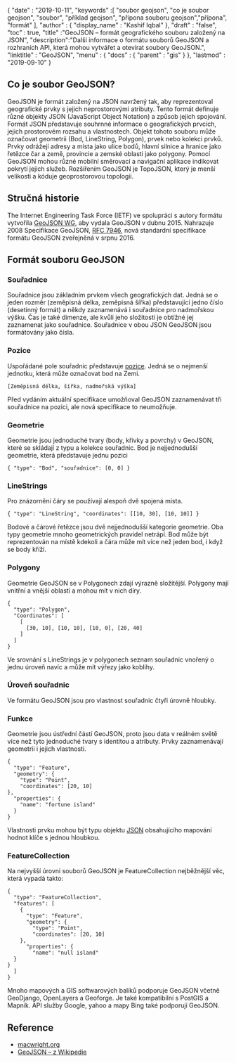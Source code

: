 {
  "date" : "2019-10-11",
  "keywords" :[ "soubor geojson", "co je soubor geojson", "soubor", "příklad geojson", "přípona souboru geojson","přípona", "formát" ],
  "author" : {
    "display_name" : "Kashif Iqbal"
},
  "draft" : "false",
  "toc" : true,
  "title" :"GeoJSON – formát geografického souboru založený na JSON",
  "description":"Další informace o formátu souborů GeoJSON a rozhraních API, která mohou vytvářet a otevírat soubory GeoJSON.",
  "linktitle" : "GeoJSON",
  "menu" : {
    "docs" : {
      "parent" : "gis"
}
},
  "lastmod" : "2019-09-10"
}

## Co je soubor GeoJSON?

GeoJSON je formát založený na JSON navržený tak, aby reprezentoval geografické prvky s jejich neprostorovými atributy. Tento formát definuje různé objekty JSON (JavaScript Object Notation) a způsob jejich spojování. Formát JSON představuje souhrnné informace o geografických prvcích, jejich prostorovém rozsahu a vlastnostech. Objekt tohoto souboru může označovat geometrii (Bod, LineString, Polygon), prvek nebo kolekci prvků. Prvky odrážejí adresy a místa jako ulice bodů, hlavní silnice a hranice jako řetězce čar a země, provincie a zemské oblasti jako polygony. Pomocí GeoJSON mohou různé mobilní směrovací a navigační aplikace indikovat pokrytí jejich služeb. Rozšířením GeoJSON je TopoJSON, který je menší velikosti a kóduje geoprostorovou topologii.

## Stručná historie ##

The Internet Engineering Task Force (IETF) ve spolupráci s autory formátu vytvořila [GeoJSON WG](https://datatracker.ietf.org/wg/geojson/charter/), aby vydala GeoJSON v dubnu 2015. Nahrazuje 2008 Specifikace GeoJSON, [RFC 7946](https://tools.ietf.org/html/rfc7946), nová standardní specifikace formátu GeoJSON zveřejněná v srpnu 2016.

## Formát souboru GeoJSON ##

### Souřadnice ###

Souřadnice jsou základním prvkem všech geografických dat. Jedná se o jeden rozměr (zeměpisná délka, zeměpisná šířka) představující jedno číslo (desetinný formát) a někdy zaznamenává i souřadnice pro nadmořskou výšku. Čas je také dimenze, ale kvůli jeho složitosti je obtížné jej zaznamenat jako souřadnice. Souřadnice v obou JSON GeoJSON jsou formátovány jako čísla.

### Pozice ###

Uspořádané pole souřadnic představuje [pozice](https://geojson.org/geojson-spec.html#positions). Jedná se o nejmenší jednotku, která může označovat bod na Zemi.

`[Zeměpisná délka, šířka, nadmořská výška]`

Před vydáním aktuální specifikace umožňoval GeoJSON zaznamenávat tři souřadnice na pozici, ale nová specifikace to neumožňuje.

### Geometrie ###

Geometrie jsou jednoduché tvary (body, křivky a povrchy) v GeoJSON, které se skládají z typu a kolekce souřadnic. Bod je nejjednodušší geometrie, která představuje jednu pozici

`{ "type": "Bod", "souřadnice": [0, 0] }`

### LineStrings ###

Pro znázornění čáry se používají alespoň dvě spojená místa.

`{ "type": "LineString", "coordinates": [[10, 30], [10, 10]] }`

Bodové a čárové řetězce jsou dvě nejjednodušší kategorie geometrie. Oba typy geometrie mnoho geometrických pravidel netrápí. Bod může být reprezentován na místě kdekoli a čára může mít více než jeden bod, i když se body kříží.

### Polygony ###

Geometrie GeoJSON se v Polygonech zdají výrazně složitější. Polygony mají vnitřní a vnější oblasti a mohou mít v nich díry.

```
{
  "type": "Polygon",
  "Coordinates": [
    [
      [30, 10], [10, 10], [10, 0], [20, 40]
    ]
  ]
}
```

Ve srovnání s LineStrings je v polygonech seznam souřadnic vnořený o jednu úroveň navíc a může mít výřezy jako koblihy.

### Úroveň souřadnic ###

Ve formátu GeoJSON jsou pro vlastnost souřadnic čtyři úrovně hloubky.

### Funkce ###

Geometrie jsou ústřední částí GeoJSON, proto jsou data v reálném světě více než tyto jednoduché tvary s identitou a atributy. Prvky zaznamenávají geometrii i jejich vlastnosti.

```
{
  "type": "Feature",
  "geometry": {
    "type": "Point",
    "coordinates": [20, 10]
},
  "properties": {
    "name": "fortune island"
  }
}

```

Vlastnosti prvku mohou být typu objektu [JSON](http://json.org/) obsahujícího mapování hodnot klíče s jednou hloubkou.

### FeatureCollection ###

Na nejvyšší úrovni souborů GeoJSON je FeatureCollection nejběžnější věc, která vypadá takto:

```
{
  "type": "FeatureCollection",
  "features": [
    {
      "type": "Feature",
      "geometry": {
        "type": "Point",
        "coordinates": [20, 10]
    },
      "properties": {
        "name": "null island"
  }
}
  ]
}
```

Mnoho mapových a GIS softwarových balíků podporuje GeoJSON včetně GeoDjango, OpenLayers a Geoforge. Je také kompatibilní s PostGIS a Mapnik. API služby Google, yahoo a mapy Bing také podporují GeoJSON.

## Reference ##

* [macwright.org](https://macwright.org/2015/03/23/geojson-second-bite.html)
* [GeoJSON – z Wikipedie](https://en.wikipedia.org/wiki/GeoJSON)

